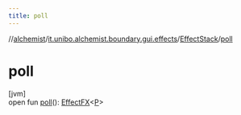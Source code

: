```yaml
---
title: poll
---
```

//[alchemist](../../../index.html)/[it.unibo.alchemist.boundary.gui.effects](../index.html)/[EffectStack](index.html)/[poll](poll.html)



# poll



[jvm]\
open fun [poll](poll.html)(): [EffectFX](../-effect-f-x/index.html)<[P](../../it.unibo.alchemist.boundary.interfaces/-draw-command/index.html)>




